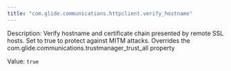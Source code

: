 ```yaml
---
title: "com.glide.communications.httpclient.verify_hostname"
---
```


Description: Verify hostname and certificate chain presented by remote SSL hosts. Set to true to protect against MITM attacks. Overrides the com.glide.communications.trustmanager_trust_all property

Value: `true`